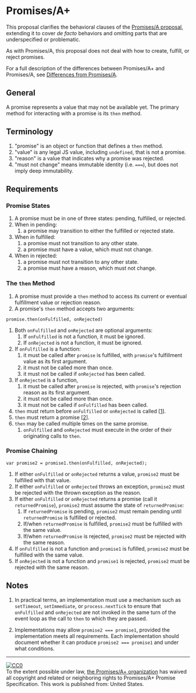 # Promises/A+

This proposal clarifies the behavioral clauses of the [Promises/A proposal](http://wiki.commonjs.org/wiki/Promises/A), extending it to cover *de facto* behaviors and omitting parts that are underspecified or problematic.

As with Promises/A, this proposal does not deal with how to create, fulfill, or reject promises.

For a full description of the differences between Promises/A+ and Promises/A, see [Differences from Promises/A](promises-spec/blob/master/differences-from-promises-a.md).

## General

A promise represents a value that may not be available yet. The primary method for interacting with a promise is its `then` method.

## Terminology

1. "promise" is an object or function that defines a `then` method.
1. "value" is any legal JS value, including `undefined`, that is not a promise.
1. "reason" is a value that indicates why a promise was rejected.
1. "must not change" means immutable identity (i.e. `===`), but does not imply deep immutability.

## Requirements

### Promise States

1. A promise must be in one of three states: pending, fulfilled, or rejected.
1. When in pending:
    1. a promise may transition to either the fulfilled or rejected state.
1. When in fulfilled:
    1. a promise must not transition to any other state.
    1. a promise must have a value, which must not change.
1. When in rejected:
    1. a promise must not transition to any other state.
    1. a promise must have a reason, which must not change.

### The `then` Method

1. A promise must provide a `then` method to access its current or eventual fulfillment value or rejection reason.
1. A promise's `then` method accepts two arguments:
```
promise.then(onFulfilled, onRejected)
```
1. Both `onFulfilled` and `onRejected` are optional arguments:
    1. If `onFulfilled` is not a function, it must be ignored.
    1. If `onRejected` is not a function, it must be ignored.
1. If `onFulfilled` is a function:
    1. it must be called after `promise` is fulfilled, with `promise`'s fulfillment value as its first argument.
    1. it must not be called more than once.
    1. it must not be called if `onRejected` has been called.
1. If `onRejected` is a function,
    1. it must be called after `promise` is rejected, with `promise`'s rejection reason as its first argument.
    1. it must not be called more than once.
    1. it must not be called if `onFulfilled` has been called.
1. `then` must return before `onFulfilled` or `onRejected` is called [[1](#notes)].
1. `then` must return a promise [[2](#notes)].
1. `then` may be called multiple times on the same promise.
    1. `onFulfilled` and `onRejected` must execute in the order of their originating calls to `then`.

### Promise Chaining

```
var promise2 = promise1.then(onFulfilled, onRejected);
```

1. If either `onFulfilled` or `onRejected` returns a value, `promise2` must be fulfilled with that value.
1. If either `onFulfilled` or `onRejected` throws an exception, `promise2` must be rejected with the thrown exception as the reason.
1. If either `onFulfilled` or `onRejected` returns a promise (call it `returnedPromise`), `promise2` must assume the state of `returnedPromise`:
    1. If `returnedPromise` is pending, `promise2` must remain pending until `returnedPromise` is fulfilled or rejected.
    1. If/when `returnedPromise` is fulfilled, `promise2` must be fulfilled with the same value.
    1. If/when `returnedPromise` is rejected, `promise2` must be rejected with the same reason.
1. If `onFulfilled` is not a function and `promise1` is fufilled, `promise2` must be fulfilled with the same value.
1. If `onRejected` is not a function and `promise1` is rejected, `promise2` must be rejected with the same reason.

## Notes

1. In practical terms, an implementation must use a mechanism such as `setTimeout`, `setImmediate`, or `process.nextTick` to ensure that `onFulfilled` and `onRejected` are not invoked in the same turn of the event loop as the call to `then` to which they are passed.

1. Implementations may allow `promise2 === promise1`, provided the implementation meets all requirements. Each implementation should document whether it can produce `promise2 === promise1` and under what conditions. 

---

<p xmlns:dct="http://purl.org/dc/terms/" xmlns:vcard="http://www.w3.org/2001/vcard-rdf/3.0#">
  <a rel="license"
     href="http://creativecommons.org/publicdomain/zero/1.0/">
    <img src="http://i.creativecommons.org/p/zero/1.0/88x31.png" style="border-style: none;" alt="CC0" />
  </a>
  <br />
  To the extent possible under law,
  <a rel="dct:publisher"
     href="https://github.com/promises-aplus">
    <span property="dct:title">the Promises/A+ organization</span></a>
  has waived all copyright and related or neighboring rights to
  <span property="dct:title">Promises/A+ Promise Specification</span>.
This work is published from:
<span property="vcard:Country" datatype="dct:ISO3166"
      content="US" about="https://github.com/promises-aplus">
  United States</span>.
</p>
